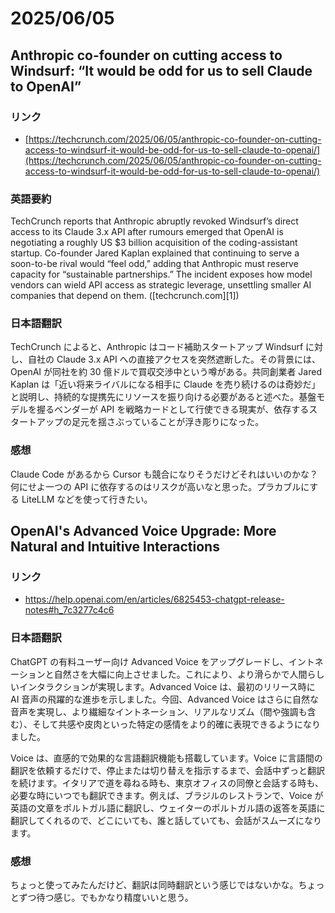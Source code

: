 # 2025/06/05

## Anthropic co-founder on cutting access to Windsurf: “It would be odd for us to sell Claude to OpenAI”

### リンク

- [https://techcrunch.com/2025/06/05/anthropic-co-founder-on-cutting-access-to-windsurf-it-would-be-odd-for-us-to-sell-claude-to-openai/](https://techcrunch.com/2025/06/05/anthropic-co-founder-on-cutting-access-to-windsurf-it-would-be-odd-for-us-to-sell-claude-to-openai/)

### 英語要約

TechCrunch reports that Anthropic abruptly revoked Windsurf’s direct access to its Claude 3.x API after rumours emerged that OpenAI is negotiating a roughly US \$3 billion acquisition of the coding-assistant startup. Co-founder Jared Kaplan explained that continuing to serve a soon-to-be rival would “feel odd,” adding that Anthropic must reserve capacity for “sustainable partnerships.” The incident exposes how model vendors can wield API access as strategic leverage, unsettling smaller AI companies that depend on them. ([techcrunch.com][1])

### 日本語翻訳

TechCrunch によると、Anthropic はコード補助スタートアップ Windsurf に対し、自社の Claude 3.x API への直接アクセスを突然遮断した。その背景には、OpenAI が同社を約 30 億ドルで買収交渉中という噂がある。共同創業者 Jared Kaplan は「近い将来ライバルになる相手に Claude を売り続けるのは奇妙だ」と説明し、持続的な提携先にリソースを振り向ける必要があると述べた。基盤モデルを握るベンダーが API を戦略カードとして行使できる現実が、依存するスタートアップの足元を揺さぶっていることが浮き彫りになった。

### 感想

Claude Code があるから Cursor も競合になりそうだけどそれはいいのかな？
何にせよ一つの API に依存するのはリスクが高いなと思った。プラカブルにする LiteLLM などを使って行きたい。

## OpenAI's Advanced Voice Upgrade: More Natural and Intuitive Interactions

### リンク

- https://help.openai.com/en/articles/6825453-chatgpt-release-notes#h_7c3277c4c6

### 日本語翻訳

ChatGPT の有料ユーザー向け Advanced Voice をアップグレードし、イントネーションと自然さを大幅に向上させました。これにより、より滑らかで人間らしいインタラクションが実現します。Advanced Voice は、最初のリリース時に AI 音声の飛躍的な進歩を示しました。今回、Advanced Voice はさらに自然な音声を実現し、より繊細なイントネーション、リアルなリズム（間や強調も含む）、そして共感や皮肉といった特定の感情をより的確に表現できるようになりました。

Voice は、直感的で効果的な言語翻訳機能も搭載しています。Voice に言語間の翻訳を依頼するだけで、停止または切り替えを指示するまで、会話中ずっと翻訳を続けます。イタリアで道を尋ねる時も、東京オフィスの同僚と会話する時も、必要な時にいつでも翻訳できます。例えば、ブラジルのレストランで、Voice が英語の文章をポルトガル語に翻訳し、ウェイターのポルトガル語の返答を英語に翻訳してくれるので、どこにいても、誰と話していても、会話がスムーズになります。

### 感想

ちょっと使ってみたんだけど、翻訳は同時翻訳という感じではないかな。ちょっとずつ待つ感じ。でもかなり精度いいと思う。
